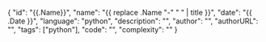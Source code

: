 {
"id": "{{.Name}}",
"name": "{{ replace .Name "-" " " | title }}",
"date": "{{ .Date }}",
"language": "python",
"description": "",
"author": "",
"authorURL": "",
"tags": ["python"],
"code": "",
"complexity": ""
}
